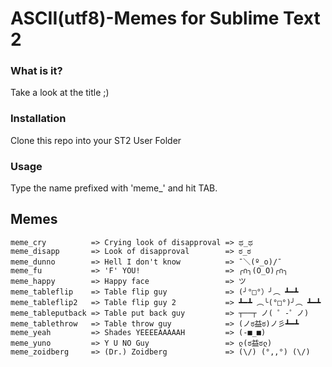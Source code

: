 ASCII(utf8)-Memes for Sublime Text 2
===

### What is it?
Take a look at the title ;)

### Installation
Clone this repo into your ST2 User Folder

### Usage
Type the name prefixed with 'meme_' and hit TAB.

## Memes
	
	meme_cry          => Crying look of disapproval => ಥ_ಥ
	meme_disapp       => Look of disapproval        => ಠ_ಠ
	meme_dunno        => Hell I don't know          => ¯＼(º_o)/¯
	meme_fu           => 'F' YOU!                   => ╭∩╮(Ο_Ο)╭∩╮
	meme_happy        => Happy face                 => ツ
	meme_tableflip    => Table flip guy             => (╯°□°）╯︵ ┻━┻
	meme_tableflip2   => Table flip guy 2           => ┻━┻ ︵╰(°□°)╯︵ ┻━┻
	meme_tableputback => Table put back guy         => ┬──┬ ﻿ノ( ゜-゜ノ)
	meme_tablethrow   => Table throw guy            => (ノಠ益ಠ)ノ彡┻━┻
	meme_yeah         => Shades YEEEEAAAAAH         => (-■_■)
	meme_yuno         => Y U NO Guy                 => ლ(ಠ益ಠლ)
	meme_zoidberg     => (Dr.) Zoidberg             => (\/) (°,,°) (\/)
